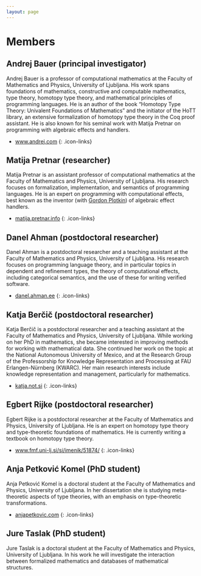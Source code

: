 ```yaml
---
layout: page
---
```


# Members

## Andrej Bauer (principal investigator)

Andrej Bauer is a professor of computational mathematics at the Faculty of Mathematics and Physics, University of Ljubljana. His work spans foundations of mathematics, constructive and computable mathematics, type theory, homotopy type theory, and mathematical principles of programming languages. He is an author of the book “Homotopy Type Theory: Univalent Foundations of Mathematics” and the initiator of the HoTT library, an extensive formalization of homotopy type theory in the Coq proof assistant. He is also known for his seminal work with Matija Pretnar on programming with algebraic effects and handlers.

* <i class="fas fa-home"></i> <a href="http://www.andrej.com/">www.andrej.com</a>
{: .icon-links}

## Matija Pretnar (researcher)

Matija Pretnar is an assistant professor of computational mathematics at the Faculty of Mathematics and Physics, University of Ljubljana. His research focuses on formalization, implementation, and semantics of programming languages. He is an expert on programming with computational effects, best known as the inventor (with [Gordon Plotkin](https://www.research.ed.ac.uk/en/persons/gordon-plotkin)) of algebraic effect handlers.

* <i class="fas fa-home"></i> <a href="https://matija.pretnar.info">matija.pretnar.info</a>
{: .icon-links}


## Danel Ahman (postdoctoral researcher)

Danel Ahman is a postdoctoral researcher and a teaching assistant at the Faculty of Mathematics and Physics, University of Ljubljana. His research focuses on programming language theory, and in particular topics in dependent and refinement types, the theory of computational effects, including categorical semantics, and the use of these for writing verified software.

* <i class="fas fa-home"></i> <a href="https://danel.ahman.ee">danel.ahman.ee</a>
{: .icon-links}

## Katja Berčič (postdoctoral researcher)

Katja Berčič is a postdoctoral researcher and a teaching assistant at the Faculty of Mathematics and Physics, University of Ljubljana. While working on her PhD in mathematics, she became interested in improving methods for working with mathematical data. She continued her work on the topic at the National Autonomous University of Mexico, and at the Research Group of the Professorship for Knowledge Representation and Processing at FAU Erlangen-Nürnberg (KWARC). Her main research interests include knowledge representation and management, particularly for mathematics.

* <i class="fas fa-home"></i> <a href="http://katja.not.si">katja.not.si</a>
{: .icon-links}

## Egbert Rijke (postdoctoral researcher)

Egbert Rijke is a postdoctoral researcher at the Faculty of Mathematics and Physics, University of Ljubljana. He is an expert on homotopy type theory and type-theoretic foundations of mathematics. He is currently writing a textbook on homotopy type theory.

* <i class="fas fa-home"></i> <a href="https://www.fmf.uni-lj.si/si/imenik/51874/">www.fmf.uni-lj.si/si/imenik/51874/</a>
{: .icon-links}

## Anja Petković Komel (PhD student)

Anja Petković Komel is a doctoral student at the Faculty of Mathematics and Physics, University of Ljubljana. In her dissertation she is studying meta-theoretic aspects of type theories, with an emphasis on type-theoretic transformations.

* <i class="fas fa-home"></i> <a href="https://anjapetkovic.com">anjapetkovic.com</a>
{: .icon-links}

## Jure Taslak (PhD student)

Jure Taslak is a doctoral student at the Faculty of Mathematics and Physics, University of Ljubljana. In his work he will investigate the interaction between formalized mathematics and databases of mathematical structures.
